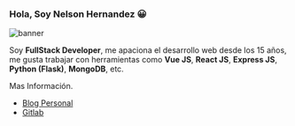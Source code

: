 ### Hola, Soy Nelson Hernandez 😀

  <img src="https://i.ibb.co/f1r1Xdd/banner.png" alt="banner"/>

Soy **FullStack Developer**, me apaciona el desarrollo web desde los 15 años, me gusta trabajar con herramientas como **Vue JS**, **React JS**, **Express JS**, **Python (Flask)**, **MongoDB**, etc.

Mas Información.

* [Blog Personal](https://nelsonweb.netlify.app/)
* [Gitlab](https://gitlab.com/Nelson-developer)
